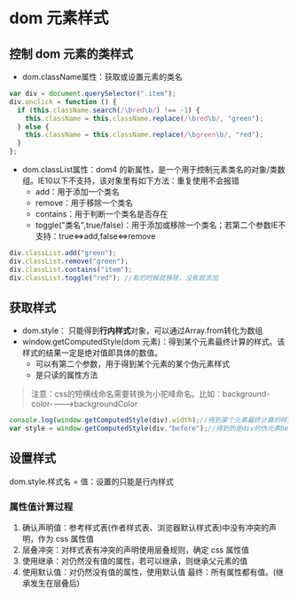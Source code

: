 # dom 元素样式

## 控制 dom 元素的类样式

- dom.className属性：获取或设置元素的类名

```js
var div = document.querySelector(".item");
div.onclick = function () {
  if (this.className.search(/\bred\b/) !== -1) {
    this.className = this.className.replace(/\bred\b/, "green");
  } else {
    this.className = this.className.replace(/\bgreen\b/, "red");
  }
};
```

- dom.classList属性：dom4 的新属性，是一个用于控制元素类名的对象/类数组。IE10以下不支持，该对象里有如下方法：重复使用不会报错
  - add：用于添加一个类名
  - remove：用于移除一个类名
  - contains：用于判断一个类名是否存在
  - toggle("类名",true/false)：用于添加或移除一个类名；若第二个参数IE不支持：true<=>add,false<=>remove

```js
div.classList.add("green");
div.classList.remove("green");
div.classList.contains("item");
div.classList.toggle("red"); //有的时候就移除，没有就添加
```

## 获取样式

- dom.style： 只能得到**行内样式**对象，可以通过Array.from转化为数组
- window.getComputedStyle(dom 元素)：得到某个元素最终计算的样式。该样式的结果一定是绝对值即具体的数值。
  - 可以有第二个参数，用于得到某个元素的某个伪元素样式
  - 是只读的属性方法

> 注意：css的短横线命名需要转换为小驼峰命名。比如：background-color---->backgroundColor

```js
console.log(window.getComputedStyle(div).width);//得到某个元素最终计算的样式
var style = window.getComputedStyle(div,"before");//得到的是div的伪元素before的样式
```

## 设置样式

dom.style.样式名 = 值：设置的只能是行内样式

### 属性值计算过程

1. 确认声明值：参考样式表(作者样式表、浏览器默认样式表)中没有冲突的声明，作为 css 属性值
2. 层叠冲突：对样式表有冲突的声明使用层叠规则，确定 css 属性值
3. 使用继承：对仍然没有值的属性，若可以继承，则继承父元素的值
4. 使用默认值：对仍然没有值的属性，使用默认值
最终：所有属性都有值。(继承发生在层叠后)